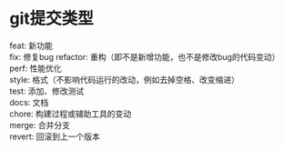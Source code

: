 # git提交类型
feat: 新功能  
fix: 修复bug
refactor: 重构（即不是新增功能，也不是修改bug的代码变动） 
perf: 性能优化  
style: 格式（不影响代码运行的改动，例如去掉空格、改变缩进）  
test: 添加、修改测试  
docs: 文档  
chore: 构建过程或辅助工具的变动  
merge: 合并分支  
revert: 回滚到上一个版本